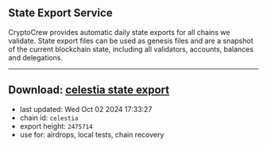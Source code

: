 ## State Export Service
CryptoCrew provides automatic daily state exports for all chains we validate. State export files can be used as genesis files and are a snapshot of the current blockchain state, including all validators, accounts, balances and delegations.

---
**Download: [celestia state export](https://dl-eu2.ccvalidators.com/SERVICE/celestia/celestia_export_2475714.json)**
---

- last updated: Wed Oct 02 2024 17:33:27
- chain id: `celestia`
- export height: `2475714`
- use for: airdrops, local tests, chain recovery
